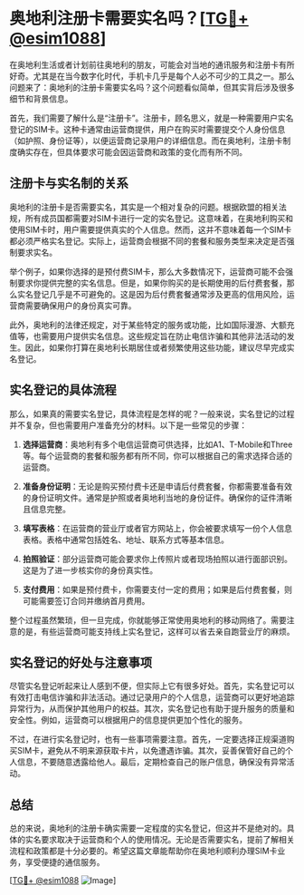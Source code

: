 # 奥地利注册卡需要实名吗？[[TG💪+ @esim1088](https://t.me/s/esim1088)]

在奥地利生活或者计划前往奥地利的朋友，可能会对当地的通讯服务和注册卡有所好奇。尤其是在当今数字化时代，手机卡几乎是每个人必不可少的工具之一。那么问题来了：奥地利的注册卡需要实名吗？这个问题看似简单，但其实背后涉及很多细节和背景信息。

首先，我们需要了解什么是“注册卡”。注册卡，顾名思义，就是一种需要用户实名登记的SIM卡。这种卡通常由运营商提供，用户在购买时需要提交个人身份信息（如护照、身份证等），以便运营商记录用户的详细信息。而在奥地利，注册卡制度确实存在，但具体要求可能会因运营商和政策的变化而有所不同。

## 注册卡与实名制的关系

奥地利的注册卡是否需要实名，其实是一个相对复杂的问题。根据欧盟的相关法规，所有成员国都需要对SIM卡进行一定的实名登记。这意味着，在奥地利购买和使用SIM卡时，用户需要提供真实的个人信息。然而，这并不意味着每一个SIM卡都必须严格实名登记。实际上，运营商会根据不同的套餐和服务类型来决定是否强制要求实名。

举个例子，如果你选择的是预付费SIM卡，那么大多数情况下，运营商可能不会强制要求你提供完整的实名信息。但是，如果你购买的是长期使用的后付费套餐，那么实名登记几乎是不可避免的。这是因为后付费套餐通常涉及更高的信用风险，运营商需要确保用户的身份真实可靠。

此外，奥地利的法律还规定，对于某些特定的服务或功能，比如国际漫游、大额充值等，也需要用户提供实名信息。这些规定旨在防止电信诈骗和其他非法活动的发生。因此，如果你打算在奥地利长期居住或者频繁使用这些功能，建议尽早完成实名登记。

## 实名登记的具体流程

那么，如果真的需要实名登记，具体流程是怎样的呢？一般来说，实名登记的过程并不复杂，但也需要用户准备充分的材料。以下是一些常见的步骤：

1. **选择运营商**：奥地利有多个电信运营商可供选择，比如A1、T-Mobile和Three等。每个运营商的套餐和服务都有所不同，你可以根据自己的需求选择合适的运营商。

2. **准备身份证明**：无论是购买预付费卡还是申请后付费套餐，你都需要准备有效的身份证明文件。通常是护照或者奥地利当地的身份证件。确保你的证件清晰且信息完整。

3. **填写表格**：在运营商的营业厅或者官方网站上，你会被要求填写一份个人信息表格。表格中通常包括姓名、地址、联系方式等基本信息。

4. **拍照验证**：部分运营商可能会要求你上传照片或者现场拍照以进行面部识别。这是为了进一步核实你的身份真实性。

5. **支付费用**：如果是预付费卡，你需要支付一定的费用；如果是后付费套餐，则可能需要签订合同并缴纳首月费用。

整个过程虽然繁琐，但一旦完成，你就能够正常使用奥地利的移动网络了。需要注意的是，有些运营商可能支持线上实名登记，这样可以省去亲自跑营业厅的麻烦。

## 实名登记的好处与注意事项

尽管实名登记听起来让人感到不便，但实际上它有很多好处。首先，实名登记可以有效打击电信诈骗和非法活动。通过记录用户的个人信息，运营商可以更好地追踪异常行为，从而保护其他用户的权益。其次，实名登记也有助于提升服务的质量和安全性。例如，运营商可以根据用户的信息提供更加个性化的服务。

不过，在进行实名登记时，也有一些事项需要注意。首先，一定要选择正规渠道购买SIM卡，避免从不明来源获取卡片，以免遭遇诈骗。其次，妥善保管好自己的个人信息，不要随意透露给他人。最后，定期检查自己的账户信息，确保没有异常活动。

## 总结

总的来说，奥地利的注册卡确实需要一定程度的实名登记，但这并不是绝对的。具体的实名要求取决于运营商和个人的使用情况。无论是否需要实名，提前了解相关流程和政策都是十分必要的。希望这篇文章能帮助你在奥地利顺利办理SIM卡业务，享受便捷的通信服务。

[[TG💪+ @esim1088](https://t.me/s/esim1088) ![Image](https://i.postimg.cc/4NQfJmqS/Snipaste-2025-05-13-00-14-12.png)]